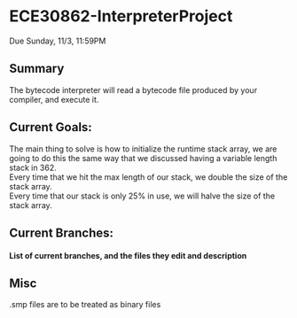 # ECE30862-InterpreterProject
Due Sunday, 11/3, 11:59PM

## Summary
The bytecode interpreter will read a bytecode file produced by your compiler, and execute it.

## Current Goals:
The main thing to solve is how to initialize the runtime stack array, we are going to do this the same way that we discussed having a variable length stack in 362.  
Every time that we hit the max length of our stack, we double the size of the stack array.  
Every time that our stack is only 25% in use, we will halve the size of the stack array.  

## Current Branches:
#### List of current branches, and the files they edit and description

## Misc
.smp files are to be treated as binary files

